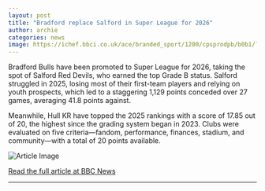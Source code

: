 ```yaml
---
layout: post
title: "Bradford replace Salford in Super League for 2026"
author: archie
categories: news
image: https://ichef.bbci.co.uk/ace/branded_sport/1200/cpsprodpb/b0b1/live/88ae3530-aa71-11f0-9c75-5fce1bce10a4.jpg
---
```

Bradford Bulls have been promoted to Super League for 2026, taking the spot of Salford Red Devils, who earned the top Grade B status. Salford struggled in 2025, losing most of their first-team players and relying on youth prospects, which led to a staggering 1,129 points conceded over 27 games, averaging 41.8 points against. 

Meanwhile, Hull KR have topped the 2025 rankings with a score of 17.85 out of 20, the highest since the grading system began in 2023. Clubs were evaluated on five criteria—fandom, performance, finances, stadium, and community—with a total of 20 points available.

![Article Image](https://ichef.bbci.co.uk/ace/branded_sport/1200/cpsprodpb/b0b1/live/88ae3530-aa71-11f0-9c75-5fce1bce10a4.jpg)

[Read the full article at BBC News](https://www.bbc.com/sport/rugby-league/articles/c874040rjlno?at_medium=RSS&at_campaign=rss)

---
